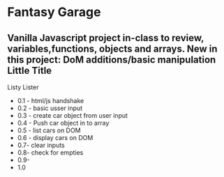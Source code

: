 Fantasy Garage
============
Vanilla Javascript project in-class to review, variables,functions, objects and arrays. New in this project: DoM additions/basic manipulation
Little Title
-------------------
Listy Lister
  * 0.1 - html/js handshake
  * 0.2 - basic usser input
  * 0.3  - create car object from user input
  * 0.4 - Push car object in to array
  * 0.5 - list cars on DOM
  * 0.6 - display cars on DOM
  * 0.7- clear inputs
  * 0.8- check for empties
  * 0.9-
  * 1.0

